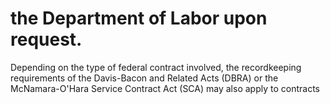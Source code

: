 # the Department of Labor upon request.

Depending on the type of federal contract involved, the recordkeeping requirements of the Davis-Bacon and Related Acts (DBRA) or the McNamara-O'Hara Service Contract Act (SCA) may also apply to contracts